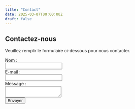 ```yaml
---
title: "Contact"
date: 2025-03-07T00:00:00Z
draft: false
---
```


## Contactez-nous

Veuillez remplir le formulaire ci-dessous pour nous contacter.

<form action="https://formspree.io/stevelengui@gmail.com" method="POST">
  <label for="name">Nom :</label><br>
  <input type="text" id="name" name="name" required><br>
  <label for="email">E-mail :</label><br>
  <input type="email" id="email" name="email" required><br>
  <label for="message">Message :</label><br>
  <textarea id="message" name="message" required></textarea><br>
  <input type="submit" value="Envoyer">
</form>
